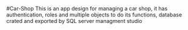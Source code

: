 #Car-Shop
This is an app design for managing a car shop, it has authentication, roles and multiple objects to do its functions, database crated and exported by SQL server managment studio
